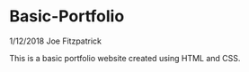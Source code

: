 # Basic-Portfolio

1/12/2018
Joe Fitzpatrick

This is a basic portfolio website created using HTML and CSS.